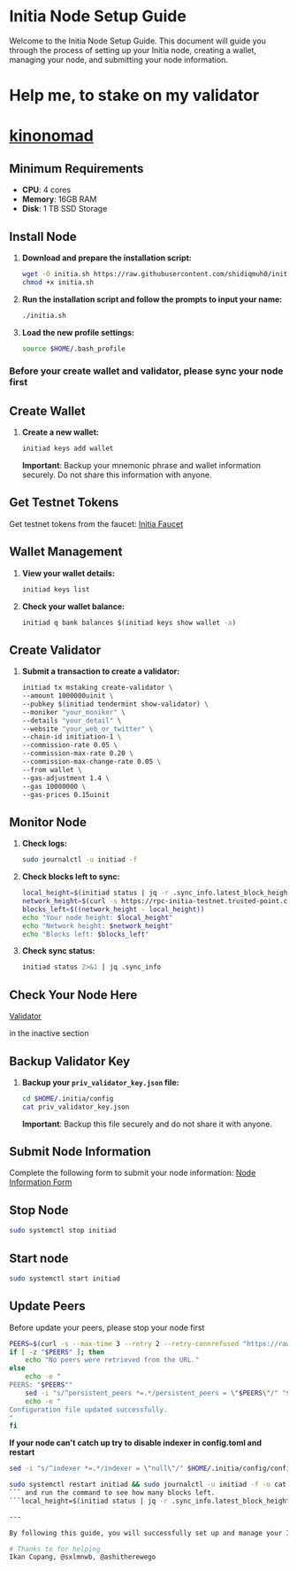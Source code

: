 # Initia Node Setup Guide

Welcome to the Initia Node Setup Guide. This document will guide you through the process of setting up your Initia node, creating a wallet, managing your node, and submitting your node information.

# Help me, to stake on my validator
# [kinonomad](https://app.testnet.initia.xyz/stake?withValidator=initvaloper1yk2jssndh98n8rcz96xqyfk0qvs7km50np0u26)

## Minimum Requirements

- **CPU**: 4 cores
- **Memory**: 16GB RAM
- **Disk**: 1 TB SSD Storage

## Install Node

1. **Download and prepare the installation script:**
    ```bash
    wget -O initia.sh https://raw.githubusercontent.com/shidiqmuh0/initia-node/main/initia.sh
    chmod +x initia.sh
    ```

2. **Run the installation script and follow the prompts to input your name:**
    ```bash
    ./initia.sh
    ```

3. **Load the new profile settings:**
    ```bash
    source $HOME/.bash_profile
    ```
### Before your create wallet and validator, please sync your node first

## Create Wallet

1. **Create a new wallet:**
    ```bash
    initiad keys add wallet
    ```
    **Important**: Backup your mnemonic phrase and wallet information securely. Do not share this information with anyone.

## Get Testnet Tokens

Get testnet tokens from the faucet:
[Initia Faucet](https://faucet.testnet.initia.xyz/)

## Wallet Management

1. **View your wallet details:**
    ```bash
    initiad keys list
    ```

2. **Check your wallet balance:**
    ```bash
    initiad q bank balances $(initiad keys show wallet -a)
    ```

## Create Validator

1. **Submit a transaction to create a validator:**
    ```bash
    initiad tx mstaking create-validator \
    --amount 1000000uinit \
    --pubkey $(initiad tendermint show-validator) \
    --moniker "your_moniker" \
    --details "your_detail" \
    --website "your_web_or_twitter" \
    --chain-id initiation-1 \
    --commission-rate 0.05 \
    --commission-max-rate 0.20 \
    --commission-max-change-rate 0.05 \
    --from wallet \
    --gas-adjustment 1.4 \
    --gas 10000000 \
    --gas-prices 0.15uinit
    ```

## Monitor Node

1. **Check logs:**
    ```bash
    sudo journalctl -u initiad -f
    ```

2. **Check blocks left to sync:**
    ```bash
    local_height=$(initiad status | jq -r .sync_info.latest_block_height)
    network_height=$(curl -s https://rpc-initia-testnet.trusted-point.com/status | jq -r .result.sync_info.latest_block_height)
    blocks_left=$((network_height - local_height))
    echo "Your node height: $local_height"
    echo "Network height: $network_height"
    echo "Blocks left: $blocks_left"
    ```

3. **Check sync status:**
    ```bash
    initiad status 2>&1 | jq .sync_info
    ```

## Check Your Node Here
[Validator](https://scan.testnet.initia.xyz/initiation-1/validators)

in the inactive section

## Backup Validator Key

1. **Backup your `priv_validator_key.json` file:**
    ```bash
    cd $HOME/.initia/config
    cat priv_validator_key.json
    ```
    **Important**: Backup this file securely and do not share it with anyone.

## Submit Node Information

Complete the following form to submit your node information:
[Node Information Form](https://docs.google.com/forms/d/e/1FAIpQLSc09Kl6mXyZHOL12n_6IUA8MCcL6OqzTqsoZn9N8gpptoeU_Q/viewform)

## Stop Node
```bash
sudo systemctl stop initiad
```


## Start node
```bash
sudo systemctl start initiad
```

## Update Peers
Before update your peers, please stop your node first

```bash
PEERS=$(curl -s --max-time 3 --retry 2 --retry-connrefused "https://raw.githubusercontent.com/shidiqmuh0/initia-node/main/peers.txt")
if [ -z "$PEERS" ]; then
    echo "No peers were retrieved from the URL."
else
    echo -e "
PEERS: "$PEERS""
    sed -i "s/^persistent_peers *=.*/persistent_peers = \"$PEERS\"/" "$HOME/.initia/config/config.toml"
    echo -e "
Configuration file updated successfully.
"
fi
```

**If your node can't catch up try to disable indexer in config.toml and restart**

```bash
sed -i "s/^indexer *=.*/indexer = \"null\"/" $HOME/.initia/config/config.toml
```
```bash
sudo systemctl restart initiad && sudo journalctl -u initiad -f -o cat
``` and run the command to see how many blocks left.
```local_height=$(initiad status | jq -r .sync_info.latest_block_height); network_height=$(curl -s https://rpc-initia-testnet.trusted-point.com/status | jq -r .result.sync_info.latest_block_height); blocks_left=$((network_height - local_height)); echo "Your node height: $local_height"; echo "Network height: $network_height"; echo "Blocks left: $blocks_left"```

---

By following this guide, you will successfully set up and manage your Initia node. If you encounter any issues, refer to the official documentation or community forums for additional support.

# Thanks to for helping
Ikan Cupang, @sxlmnwb, @ashitherewego
